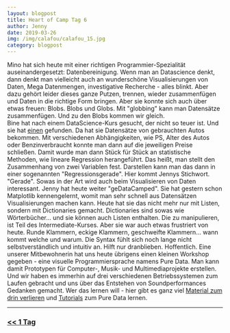 ```yaml
---
layout: blogpost
title: Heart of Camp Tag 6
author: Jenny
date: 2019-03-26
img: /img/calafou/calafou_15.jpg
category: blogpost
---
```


Mino hat sich heute mit einer richtigen Programmier-Spezialität auseinandergesetzt: Datenbereinigung. Wenn man an Datascience denkt, dann denkt man vielleicht auch an wunderschöne Visualisierungen von Daten, Mega Datenmengen, investigative Recherche - alles blinkt. Aber dazu gehört leider dieses ganze Putzen, trennen, wieder zusammenfügen und Daten in die richtige Form bringen. Aber sie konnte sich auch über etwas freuen: Blobs. Blobs und Globs. Mit "globbing" kann man Datensätze zusammenfügen. Und zu den Blobs kommen wir gleich.  
Bine hat nach einem DataScience-Kurs gesucht, der nicht so teuer ist. Und sie hat [einen](https://www.edx.org/course/data-analysis-with-python) gefunden. Da hat sie Datensätze von gebrauchten Autos bekommen. Mit verschiedenen Abhängigkeiten, wie PS, Alter des Autos oder Benzinverbraucht konnte man dann auf die jeweiligen Preise schließen. Damit wurde man dann Stück für Stück an statistische Methoden, wie lineare Regression herangeführt. Das heißt, man stellt den Zusammenhang von zwei Variablen fest. Darstellen kann man das dann in einer sogenannten "Regressionsgerade". 
Hier kommt Jennys Stichwort. "Gerade". Sowas in der Art wird auch beim Visualisieren von Daten interessant. Jenny hat heute weiter "geDataCamped". Sie hat gestern schon Matplotlib kennengelernt, womit man sehr schnell aus Datensätzen Visualisierungen machen kann. Heute hat sie das nicht mehr nur mit Listen, sondern mit Dictionaries gemacht. Dictionaries sind sowas wie Wörterbücher... und sie können auch Listen enthalten. Die zu manipulieren, ist Teil des Intermediate-Kurses. Aber sie war auch etwas frustriert von heute. Runde Klammern, eckige Klammern, geschweifte Klammern...  wann kommt welche und warum. Die Syntax fühlt sich noch lange nicht selbstverständlich und intuitiv an. Hilft nur dranblieben. Hoffentlich.
Eine unserer Mitbewohnerin hat uns heute übrigens einen kleinen Workshop gegeben - eine visuelle Programmiersprache namens Pure Data. Man kann damit Prototypen für Computer-, Musik- und Multimediaprojekte erstellen. Und wir haben es immerhin auf drei verschiedenen Betriebssystemen zum Laufen gebracht und uns über das Entstehen von Soundperformances Gedanken gemacht. Wer das lernen will - hier gibt es ganz viel [Material zum drin verlieren](https://lucarda.com.ar) und [Tutorials](https://lucarda.com.ar/pd-tutorial)
zum Pure Data lernen.


***

### [<< 1 Tag](/calafou_25)
